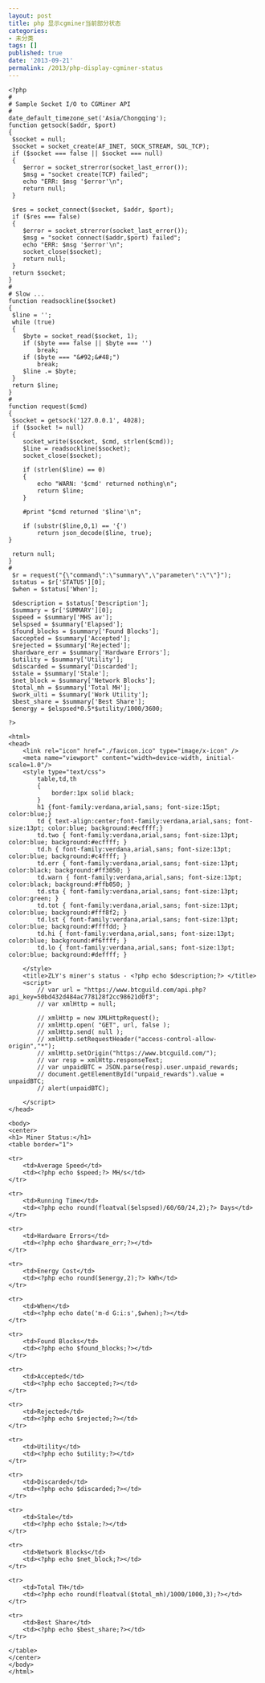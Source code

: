 ```yaml
---
layout: post
title: php 显示cgminer当前部分状态
categories:
- 未分类
tags: []
published: true
date: '2013-09-21'
permalink: /2013/php-display-cgminer-status
---
```

	<?php
	#
	# Sample Socket I/O to CGMiner API
	#
	date_default_timezone_set('Asia/Chongqing');
	function getsock($addr, $port)
	{
	 $socket = null;
	 $socket = socket_create(AF_INET, SOCK_STREAM, SOL_TCP);
	 if ($socket === false || $socket === null)
	 {
		$error = socket_strerror(socket_last_error());
		$msg = "socket create(TCP) failed";
		echo "ERR: $msg '$error'\n";
		return null;
	 }
	 
	 $res = socket_connect($socket, $addr, $port);
	 if ($res === false)
	 {
		$error = socket_strerror(socket_last_error());
		$msg = "socket connect($addr,$port) failed";
		echo "ERR: $msg '$error'\n";
		socket_close($socket);
		return null;
	 }
	 return $socket;
	}
	#
	# Slow ...
	function readsockline($socket)
	{
	 $line = '';
	 while (true)
	 {
		$byte = socket_read($socket, 1);
		if ($byte === false || $byte === '')
			break;
		if ($byte === "&#92;&#48;")
			break;
		$line .= $byte;
	 }
	 return $line;
	}
	#
	function request($cmd)
	{
	 $socket = getsock('127.0.0.1', 4028);
	 if ($socket != null)
	 {
		socket_write($socket, $cmd, strlen($cmd));
		$line = readsockline($socket);
		socket_close($socket);
	 
		if (strlen($line) == 0)
		{
			echo "WARN: '$cmd' returned nothing\n";
			return $line;
		}
	 
		#print "$cmd returned '$line'\n";

		if (substr($line,0,1) == '{')
			return json_decode($line, true);
	}
	 
	 return null;
	}
	#
	 $r = request("{\"command\":\"summary\",\"parameter\":\"\"}");
	 $status = $r['STATUS'][0];
	 $when = $status['When'];
	 
	 $description = $status['Description'];
	 $summary = $r['SUMMARY'][0];
	 $speed = $summary['MHS av'];
	 $elspsed = $summary['Elapsed'];
	 $found_blocks = $summary['Found Blocks'];
	 $accepted = $summary['Accepted'];
	 $rejected = $summary['Rejected'];
	 $hardware_err = $summary['Hardware Errors'];
	 $utility = $summary['Utility'];
	 $discarded = $summary['Discarded'];
	 $stale = $summary['Stale'];
	 $net_block = $summary['Network Blocks'];
	 $total_mh = $summary['Total MH'];
	 $work_ulti = $summary['Work Utility'];
	 $best_share = $summary['Best Share'];
	 $energy = $elspsed*0.5*$utility/1000/3600;
	 
	?>
	 
	<html>
	<head>
		<link rel="icon" href="./favicon.ico" type="image/x-icon" />
		<meta name="viewport" content="width=device-width, initial-scale=1.0"/>
		<style type="text/css">
			table,td,th
			{
				border:1px solid black;
			}
			h1 {font-family:verdana,arial,sans; font-size:15pt; color:blue;}
			td { text-align:center;font-family:verdana,arial,sans; font-size:13pt; color:blue; background:#ecffff;}
			td.two { font-family:verdana,arial,sans; font-size:13pt; color:blue; background:#ecffff; }
			td.h { font-family:verdana,arial,sans; font-size:13pt; color:blue; background:#c4ffff; }
			td.err { font-family:verdana,arial,sans; font-size:13pt; color:black; background:#ff3050; }
			td.warn { font-family:verdana,arial,sans; font-size:13pt; color:black; background:#ffb050; }
			td.sta { font-family:verdana,arial,sans; font-size:13pt; color:green; }
			td.tot { font-family:verdana,arial,sans; font-size:13pt; color:blue; background:#fff8f2; }
			td.lst { font-family:verdana,arial,sans; font-size:13pt; color:blue; background:#ffffdd; }
			td.hi { font-family:verdana,arial,sans; font-size:13pt; color:blue; background:#f6ffff; }
			td.lo { font-family:verdana,arial,sans; font-size:13pt; color:blue; background:#deffff; }
	 
		</style>
		<title>ZLY's miner's status - <?php echo $description;?> </title>
		<script>
			// var url = "https://www.btcguild.com/api.php?api_key=50bd432d484ac778128f2cc98621d0f3";
			// var xmlHttp = null;
	 
			// xmlHttp = new XMLHttpRequest();
			// xmlHttp.open( "GET", url, false );
			// xmlHttp.send( null );
			// xmlHttp.setRequestHeader("access-control-allow-origin","*");
			// xmlHttp.setOrigin("https://www.btcguild.com/");
			// var resp = xmlHttp.responseText;
			// var unpaidBTC = JSON.parse(resp).user.unpaid_rewards;
			// document.getElementById("unpaid_rewards").value = unpaidBTC;
			// alert(unpaidBTC);
	 
		</script>
	</head>
	 
	<body>
	<center>
	<h1> Miner Status:</h1>
	<table border="1">
	 
	<tr>
		<td>Average Speed</td>
		<td><?php echo $speed;?> MH/s</td>
	</tr>
	 
	<tr>
		<td>Running Time</td>
		<td><?php echo round(floatval($elspsed)/60/60/24,2);?> Days</td>
	</tr>
	 
	<tr>
		<td>Hardware Errors</td>
		<td><?php echo $hardware_err;?></td>
	</tr>
	 
	<tr>
		<td>Energy Cost</td>
		<td><?php echo round($energy,2);?> kWh</td>
	</tr>
	 
	<tr>
		<td>When</td>
		<td><?php echo date('m-d G:i:s',$when);?></td>
	</tr>
	 
	<tr>
		<td>Found Blocks</td>
		<td><?php echo $found_blocks;?></td>
	</tr>
	 
	<tr>
		<td>Accepted</td>
		<td><?php echo $accepted;?></td>
	</tr>
	 
	<tr>
		<td>Rejected</td>
		<td><?php echo $rejected;?></td>
	</tr>
	 
	<tr>
		<td>Utility</td>
		<td><?php echo $utility;?></td>
	</tr>
	 
	<tr>
		<td>Discarded</td>
		<td><?php echo $discarded;?></td>
	</tr>
	 
	<tr>
		<td>Stale</td>
		<td><?php echo $stale;?></td>
	</tr>
	 
	<tr>
		<td>Network Blocks</td>
		<td><?php echo $net_block;?></td>
	</tr>
	 
	<tr>
		<td>Total TH</td>
		<td><?php echo round(floatval($total_mh)/1000/1000,3);?></td>
	</tr>
	 
	<tr>
		<td>Best Share</td>
		<td><?php echo $best_share;?></td>
	</tr>
	 
	</table>
	</center>
	</body>
	</html>